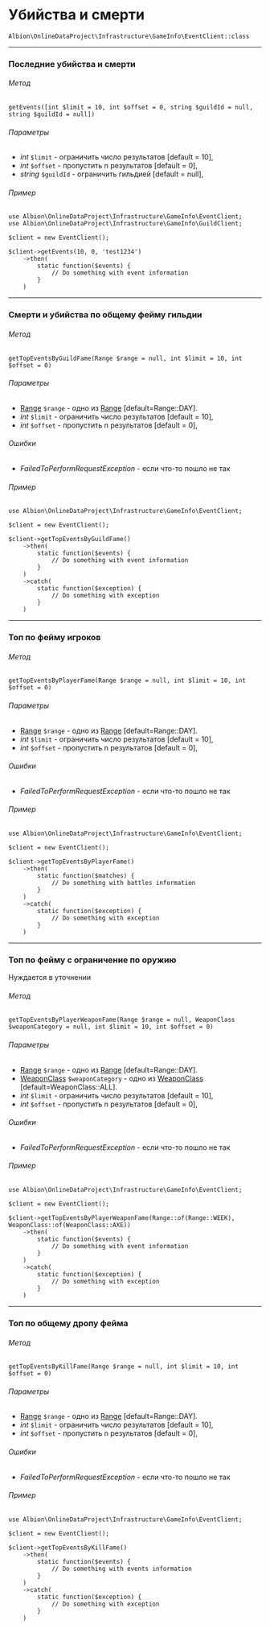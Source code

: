 # Убийства и смерти 

`Albion\OnlineDataProject\Infrastructure\GameInfo\EventClient::class`  

--- 
### Последние убийства и смерти

###### Метод
`getEvents([int $limit = 10, int $offset = 0, string $guildId = null, string $guildId = null])`

###### Параметры
 * _int_ `$limit` - ограничить число результатов [default = 10],
 * _int_ `$offset` - пропустить n результатов [default = 0],
 * _string_ `$guildId` - ограничить гильдией [default = null], 

###### Пример

```
use Albion\OnlineDataProject\Infrastructure\GameInfo\EventClient;
use Albion\OnlineDataProject\Infrastructure\GameInfo\GuildClient;
  
$client = new EventClient();

$client->getEvents(10, 0, 'test1234')
    ->then(
        static function($events) {
            // Do something with event information
        }
    )
```
--- 
### Смерти и убийства по общему фейму гильдии

###### Метод
`getTopEventsByGuildFame(Range $range = null, int $limit = 10, int $offset = 0)`

###### Параметры
 * [Range](range.md) `$range` - одно из [Range](range.md) [default=Range::DAY].
 * _int_ `$limit` - ограничить число результатов [default = 10],
 * _int_ `$offset` - пропустить n результатов [default = 0],

###### Ошибки
 * _FailedToPerformRequestException_ - если что-то пошло не так

###### Пример

```
use Albion\OnlineDataProject\Infrastructure\GameInfo\EventClient;
 
$client = new EventClient();

$client->getTopEventsByGuildFame()
    ->then(
        static function($events) {
            // Do something with event information
        }
    )
    ->catch(
        static function($exception) {
            // Do something with exception
        }
    )
```
--- 
### Топ по фейму игроков 

###### Метод
`getTopEventsByPlayerFame(Range $range = null, int $limit = 10, int $offset = 0)` 

###### Параметры
* [Range](range.md) `$range` - одно из [Range](range.md) [default=Range::DAY].
* _int_ `$limit` - ограничить число результатов [default = 10],
* _int_ `$offset` - пропустить n результатов [default = 0],

###### Ошибки
 * _FailedToPerformRequestException_ - если что-то пошло не так

###### Пример

```
use Albion\OnlineDataProject\Infrastructure\GameInfo\EventClient;
 
$client = new EventClient();

$client->getTopEventsByPlayerFame()
    ->then(
        static function($matches) {
            // Do something with battles information
        }
    )
    ->catch(
        static function($exception) {
            // Do something with exception
        }
    )
```
--- 
### Топ по фейму с ограничение по оружию

Нуждается в уточнении

###### Метод
`getTopEventsByPlayerWeaponFame(Range $range = null, WeaponClass $weaponCategory = null, int $limit = 10, int $offset = 0)`

###### Параметры
* [Range](range.md) `$range` - одно из [Range](range.md) [default=Range::DAY].
* [WeaponClass](weaponClass.md) `$weaponCategory` - одно из [WeaponClass](weaponClass.md) [default=WeaponClass::ALL].
* _int_ `$limit` - ограничить число результатов [default = 10],
* _int_ `$offset` - пропустить n результатов [default = 0],

###### Ошибки
 * _FailedToPerformRequestException_ - если что-то пошло не так

###### Пример

```
use Albion\OnlineDataProject\Infrastructure\GameInfo\EventClient;
 
$client = new EventClient();

$client->getTopEventsByPlayerWeaponFame(Range::of(Range::WEEK), WeaponClass::of(WeaponClass::AXE))
    ->then(
        static function($events) {
            // Do something with event information
        }
    )
    ->catch(
        static function($exception) {
            // Do something with exception
        }
    )
```
--- 
### Топ по общему дропу фейма

###### Метод
`getTopEventsByKillFame(Range $range = null, int $limit = 10, int $offset = 0)`

###### Параметры
* [Range](range.md) `$range` - одно из [Range](range.md) [default=Range::DAY].
* _int_ `$limit` - ограничить число результатов [default = 10],
* _int_ `$offset` - пропустить n результатов [default = 0],

###### Ошибки
 * _FailedToPerformRequestException_ - если что-то пошло не так

###### Пример

```
use Albion\OnlineDataProject\Infrastructure\GameInfo\EventClient;
 
$client = new EventClient();

$client->getTopEventsByKillFame()
    ->then(
        static function($events) {
            // Do something with events information
        }
    )
    ->catch(
        static function($exception) {
            // Do something with exception
        }
    )
```